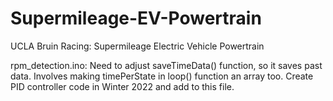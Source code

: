 # Supermileage-EV-Powertrain
UCLA Bruin Racing: Supermileage Electric Vehicle Powertrain

rpm_detection.ino: Need to adjust saveTimeData() function, so it saves past data.
                   Involves making timePerState in loop() function an array too.
                   Create PID controller code in Winter 2022 and add to this file.
